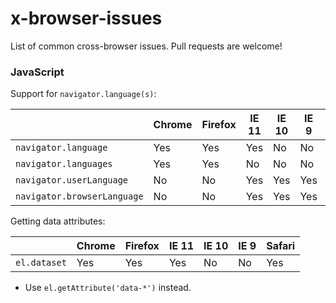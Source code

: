 # x-browser-issues

List of common cross-browser issues. Pull requests are welcome!

### JavaScript

Support for `navigator.language(s)`:

|                           	| Chrome 	| Firefox 	| IE 11 	| IE 10 	| IE 9 	| Safari 	|
|---------------------------- |--------	|---------	|-------	|-------	|------	|--------	|
| `navigator.language`       	| Yes    	| Yes     	| Yes   	| No    	| No   	| Yes    	|
| `navigator.languages`       | Yes    	| Yes     	| No    	| No    	| No   	| No     	|
| `navigator.userLanguage`    | No     	| No      	| Yes   	| Yes   	| Yes  	| No     	|
| `navigator.browserLanguage` | No     	| No      	| Yes   	| Yes   	| Yes  	| No     	|

Getting data attributes:

|                   	| Chrome 	| Firefox 	| IE 11 	| IE 10 	| IE 9 	| Safari 	|
|-------------------- |--------	|---------	|-------	|-------	|------	|--------	|
| `el.dataset`       	| Yes    	| Yes     	| Yes   	| No    	| No   	| Yes    	|

- Use `el.getAttribute('data-*')` instead.
